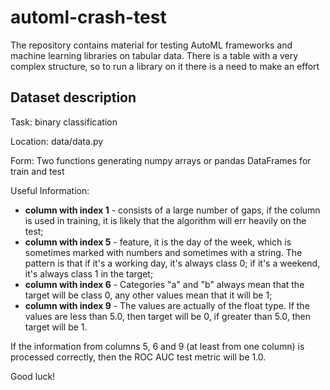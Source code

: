 # automl-crash-test
The repository contains material for testing AutoML frameworks and machine learning libraries on tabular data. There is a table with a very complex structure, so to run a library on it there is a need to make an effort

## Dataset description
Task: binary classification

Location: data/data.py 

Form: Two functions generating numpy arrays or pandas DataFrames for train and test

Useful Information:
* **column with index 1** - consists of a large number of gaps, if the column is used in training, it is likely that the algorithm will err heavily on the test;
* **column with index 5** - feature, it is the day of the week, which is sometimes marked with numbers and sometimes with a string. The pattern is that if it's a working day, it's always class 0; if it's a weekend, it's always class 1 in the target;
* **column with index 6** - Categories "a" and "b" always mean that the target will be class 0, any other values mean that it will be 1;
* **column with index 9** - The values are actually of the float type. If the values are less than 5.0, then target will be 0, if greater than 5.0, then target will be 1.

If the information from columns 5, 6 and 9 (at least from one column) is processed correctly, then the ROC AUC test metric will be 1.0. 

Good luck!